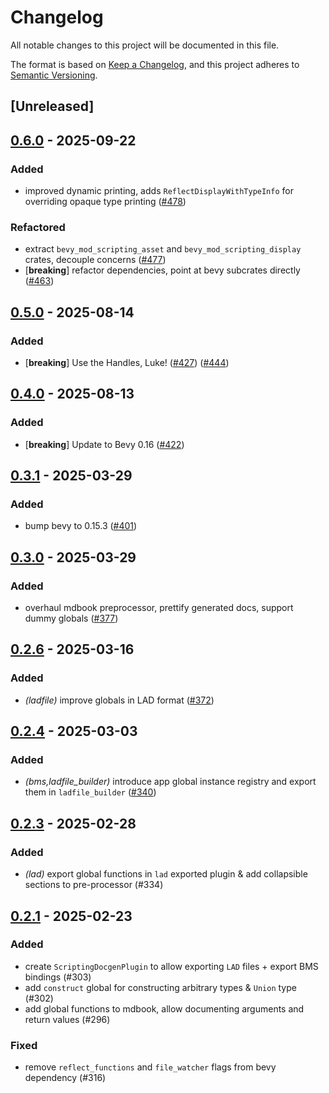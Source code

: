 # Changelog

All notable changes to this project will be documented in this file.

The format is based on [Keep a Changelog](https://keepachangelog.com/en/1.0.0/),
and this project adheres to [Semantic Versioning](https://semver.org/spec/v2.0.0.html).

## [Unreleased]

## [0.6.0](https://github.com/makspll/bevy_mod_scripting/compare/v0.5.1-ladfile_builder...v0.6.0-ladfile_builder) - 2025-09-22

### Added

- improved dynamic printing, adds `ReflectDisplayWithTypeInfo` for overriding opaque type printing ([#478](https://github.com/makspll/bevy_mod_scripting/pull/478))

### Refactored

- extract `bevy_mod_scripting_asset` and `bevy_mod_scripting_display` crates, decouple concerns ([#477](https://github.com/makspll/bevy_mod_scripting/pull/477))
- [**breaking**] refactor dependencies, point at bevy subcrates directly ([#463](https://github.com/makspll/bevy_mod_scripting/pull/463))

## [0.5.0](https://github.com/makspll/bevy_mod_scripting/compare/v0.4.0-ladfile_builder...v0.5.0-ladfile_builder) - 2025-08-14

### Added

- [**breaking**] Use the Handles, Luke! ([#427](https://github.com/makspll/bevy_mod_scripting/pull/427)) ([#444](https://github.com/makspll/bevy_mod_scripting/pull/444))

## [0.4.0](https://github.com/makspll/bevy_mod_scripting/compare/v0.3.4-ladfile_builder...v0.4.0-ladfile_builder) - 2025-08-13

### Added

- [**breaking**] Update to Bevy 0.16 ([#422](https://github.com/makspll/bevy_mod_scripting/pull/422))

## [0.3.1](https://github.com/makspll/bevy_mod_scripting/compare/v0.3.0-ladfile_builder...v0.3.1-ladfile_builder) - 2025-03-29

### Added

- bump bevy to 0.15.3 ([#401](https://github.com/makspll/bevy_mod_scripting/pull/401))

## [0.3.0](https://github.com/makspll/bevy_mod_scripting/compare/v0.2.6-ladfile_builder...v0.3.0-ladfile_builder) - 2025-03-29

### Added

- overhaul mdbook preprocessor, prettify generated docs, support dummy globals ([#377](https://github.com/makspll/bevy_mod_scripting/pull/377))

## [0.2.6](https://github.com/makspll/bevy_mod_scripting/compare/v0.2.5-ladfile_builder...v0.2.6-ladfile_builder) - 2025-03-16

### Added

- *(ladfile)* improve globals in LAD format ([#372](https://github.com/makspll/bevy_mod_scripting/pull/372))

## [0.2.4](https://github.com/makspll/bevy_mod_scripting/compare/v0.2.3-ladfile_builder...v0.2.4-ladfile_builder) - 2025-03-03

### Added

- *(bms,ladfile_builder)* introduce app global instance registry and export them in `ladfile_builder` ([#340](https://github.com/makspll/bevy_mod_scripting/pull/340))

## [0.2.3](https://github.com/makspll/bevy_mod_scripting/compare/v0.2.2-ladfile_builder...v0.2.3-ladfile_builder) - 2025-02-28

### Added

- *(lad)* export global functions in `lad` exported plugin & add collapsible sections to pre-processor (#334)

## [0.2.1](https://github.com/makspll/bevy_mod_scripting/compare/v0.2.0-ladfile_builder...v0.2.1-ladfile_builder) - 2025-02-23

### Added

- create `ScriptingDocgenPlugin` to allow exporting `LAD` files + export BMS bindings (#303)
- add `construct` global for constructing arbitrary types & `Union` type (#302)
- add global functions to mdbook, allow documenting arguments and return values (#296)

### Fixed

- remove `reflect_functions` and `file_watcher` flags from bevy dependency (#316)
